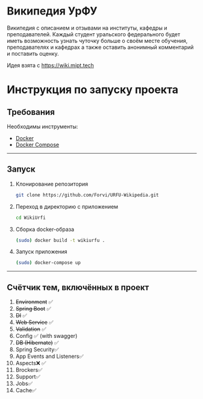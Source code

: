 # Википедия УрФУ

Википедия с описанием и отзывами на институты, кафедры и преподавателей. 
  Каждый студент уральского федерального будет иметь возможность узнать чуточку больше о своём месте обучения, преподавателях и кафедрах а также оставить анонимный комментарий и поставить оценку.
  
  Идея взята с https://wiki.mipt.tech

# Инструкция по запуску проекта

## Требования
Необходимы инструменты:
- [Docker](https://www.docker.com/) 
- [Docker Compose](https://docs.docker.com/compose/) 

---

## Запуск

1. Клонирование репозитория
   ```bash
   git clone https://github.com/Forvi/URFU-Wikipedia.git
3. Переход в директорию с приложением
   ```bash
   cd WikiUrfi
5. Сборка docker-образа
   ```bash
   (sudo) docker build -t wikiurfu .
7. Запуск приложения
   ```bash
   (sudo) docker-compose up

---

## Счётчик тем, включённых в проект
1. ~~Environment~~ ✅
2. ~~Spring Boot~~ ✅
3. ~~DI~~ ✅
4. ~~Web Service~~ ✅
5. ~~Validation~~ ✅
6. Config ✅ (with swagger)
7. ~~DB (Hibernate)~~ ✅
8. Spring Security✅
9. App Events and Listeners✅
10. Aspects❌ ✅
11. Brockers✅
12. Support✅
13. Jobs✅
14. Cache✅



